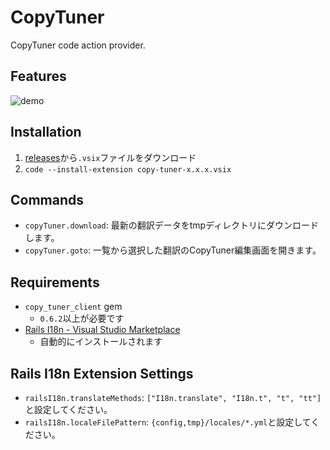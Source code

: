 # CopyTuner

CopyTuner code action provider.

## Features

![demo](https://i.gyazo.com/e9deee3a26dd8b1a80a8b61901468140.gif)

## Installation

1. [releases](https://github.com/SonicGarden/vscode-copy-tuner/releases)から`.vsix`ファイルをダウンロード
2. `code --install-extension copy-tuner-x.x.x.vsix`

## Commands

- `copyTuner.download`: 最新の翻訳データをtmpディレクトリにダウンロードします。
- `copyTuner.goto`: 一覧から選択した翻訳のCopyTuner編集画面を開きます。

## Requirements

- `copy_tuner_client` gem
  - `0.6.2`以上が必要です
- [Rails I18n \- Visual Studio Marketplace](https://marketplace.visualstudio.com/items?itemName=aki77.rails-i18n)
  - 自動的にインストールされます

## Rails I18n Extension Settings

- `railsI18n.translateMethods`: `["I18n.translate", "I18n.t", "t", "tt"]`と設定してください。
- `railsI18n.localeFilePattern`: `{config,tmp}/locales/*.yml`と設定してください。
